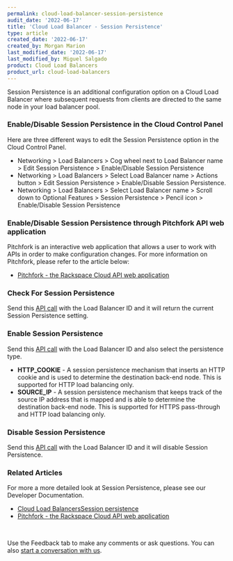 ```yaml
---
permalink: cloud-load-balancer-session-persistence
audit_date: '2022-06-17'
title: 'Cloud Load Balancer - Session Persistence'
type: article
created_date: '2022-06-17'
created_by: Morgan Marion
last_modified_date: '2022-06-17'
last_modified_by: Miguel Salgado
product: Cloud Load Balancers
product_url: cloud-load-balancers
---
```

Session Persistence is an additional configuration option on a Cloud Load Balancer where subsequent requests from clients are directed to the same node in your load balancer pool.

### Enable/Disable Session Persistence in the Cloud Control Panel
Here are three different ways to edit the Session Persistence option in the Cloud Control Panel.
- Networking > Load Balancers > Cog wheel next to Load Balancer name > Edit Session Persistence > Enable/Disable Session Persistence
- Networking > Load Balancers > Select Load Balancer name > Actions button > Edit Session Persistence > Enable/Disable Session Persistence.
- Networking > Load Balancers > Select Load Balancer name > Scroll down to Optional Features > Session Persistence > Pencil icon > Enable/Disable Session Persistence

### Enable/Disable Session Persistence through Pitchfork API web application
Pitchfork is an interactive web application that allows a user to work with APIs in order to make configuration changes.
For more information on Pitchfork, please refer to the article below:
- [Pitchfork - the Rackspace Cloud API web application](https://docs.rackspace.com/support/how-to/pitchfork-the-rackspace-cloud-api-web-application)

### Check For Session Persistence
Send this [API call](https://pitchfork.rax.io/load_balancers/#check_for_session_persistence-load_balancers) with the Load Balancer ID and it will return the current Session Persistence setting.

### Enable Session Persistence
Send this [API call](https://pitchfork.rax.io/load_balancers/#enable_session_persistence-load_balancers) with the Load Balancer ID and also select the persistence type.  
- **HTTP_COOKIE** - A session persistence mechanism that inserts an HTTP cookie and is used to determine the destination back-end node. This is supported for HTTP load balancing only.
- **SOURCE_IP** - A session persistence mechanism that keeps track of the source IP address that is mapped and is able to determine the destination back-end node. This is supported for HTTPS pass-through and HTTP load balancing only.

### Disable Session Persistence
Send this [API call](https://pitchfork.rax.io/load_balancers/#disable_session_persistence-load_balancers) with the Load Balancer ID and it will disable Session Persistence.

### Related Articles
For more a more detailed look at Session Persistence, please see our Developer Documentation.
- [Cloud Load BalancersSession persistence](https://docs.rackspace.com/docs/cloud-load-balancers/v1/api-reference/sessions)
- [Pitchfork - the Rackspace Cloud API web application](https://docs.rackspace.com/support/how-to/pitchfork-the-rackspace-cloud-api-web-application)
</br>

Use the Feedback tab to make any comments or ask questions. You can also [start a conversation with us](https://www.rackspace.com/contact).
